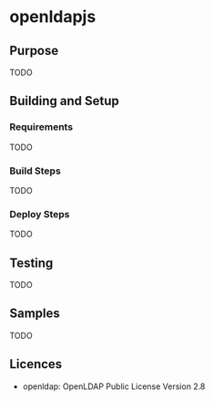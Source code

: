 # openldapjs

## Purpose

TODO 

## Building and Setup

### Requirements
TODO

### Build Steps
TODO

### Deploy Steps
TODO

## Testing

TODO 

## Samples

TODO

## Licences 

- openldap:   OpenLDAP Public License Version 2.8